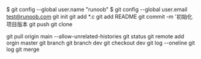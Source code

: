 $ git config --global user.name "runoob"
$ git config --global user.email test@runoob.com
git init
git add *.c
git add README
git commit -m '初始化项目版本
git push
git clone <repo> <directory>

git pull origin main --allow-unrelated-histories
git status
git remote add orgin master
git branch
git branch dev
git checkout dev
git log --oneline
git log
git merge